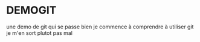 # DEMOGIT
une demo de git qui se passe bien 
je commence à comprendre à utiliser git 
je m'en sort plutot pas mal 
